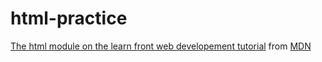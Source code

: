 # html-practice
[The html module on the learn front web developement tutorial](https://developer.mozilla.org/en-US/docs/Web/Tutorials#html_tutorials) from [MDN](https://developer.mozilla.org/en-US/) 
